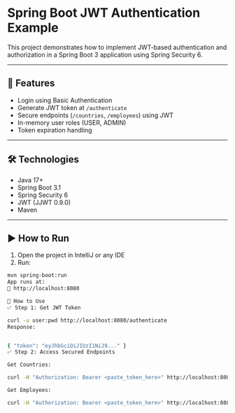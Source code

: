 # Spring Boot JWT Authentication Example

This project demonstrates how to implement JWT-based authentication and authorization in a Spring Boot 3 application using Spring Security 6.

---

## 🔐 Features

- Login using Basic Authentication
- Generate JWT token at `/authenticate`
- Secure endpoints (`/countries`, `/employees`) using JWT
- In-memory user roles (USER, ADMIN)
- Token expiration handling

---

## 🛠 Technologies

- Java 17+
- Spring Boot 3.1
- Spring Security 6
- JWT (JJWT 0.9.0)
- Maven

---

## ▶️ How to Run

1. Open the project in IntelliJ or any IDE
2. Run:
```bash
mvn spring-boot:run
App runs at:
🔗 http://localhost:8080

🔑 How to Use
✅ Step 1: Get JWT Token

curl -u user:pwd http://localhost:8080/authenticate
Response:


{ "token": "eyJhbGciOiJIUzI1NiJ9..." }
✅ Step 2: Access Secured Endpoints

Get Countries:

curl -H "Authorization: Bearer <paste_token_here>" http://localhost:8080/countries

Get Employees:

curl -H "Authorization: Bearer <paste_token_here>" http://localhost:8080/employees

